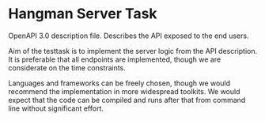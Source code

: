 # Hangman Server Task

OpenAPI 3.0 description file. Describes the API exposed to the end users.

Aim of the testtask is to implement the server logic from the API description. It is preferable that all endpoints are 
implemented, though we are considerate on the time constraints.

Languages and frameworks can be freely chosen, though we would recommend the implementation in more widespread toolkits.
We would expect that the code can be compiled and runs after that from command line without significant effort.
